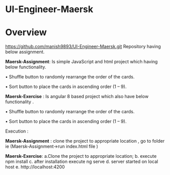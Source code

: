 # UI-Engineer-Maersk


# Overview 
https://github.com/manish9893/UI-Engineer-Maersk.git Repository having below assignment.

**Maersk-Assignment**: Is simple JavaScript and html project which having below functionality.

• Shuffle button to randomly rearrange the order of the cards.

• Sort button to place the cards in ascending order (1 – 9).

**Maersk-Exercise** : Is angular 8 based project which also have below functionality .

• Shuffle button to randomly rearrange the order of the cards.

• Sort button to place the cards in ascending order (1 – 9).



Execution :

 **Maersk-Assignment**  : clone the project to appropriate location , go to folder ie (Maersk-Assignment->run index.html file )

**Maersk-Exercise**: a.Clone the project to appropriate location; 
					 b. execute npm install 
					 c. after installation execute ng serve
					 d. server started on local host
					 e. http://localhost:4200